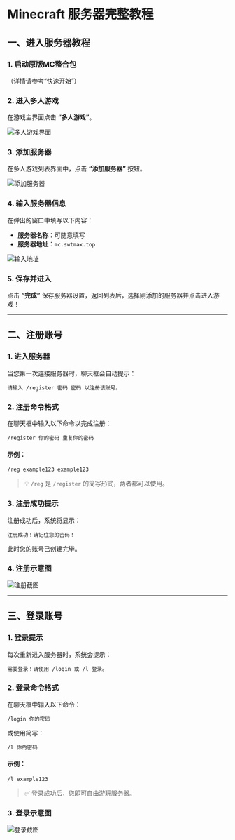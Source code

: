 # Minecraft 服务器完整教程

## 一、进入服务器教程

### 1. 启动原版MC整合包

（详情请参考“快速开始”）

### 2. 进入多人游戏

在游戏主界面点击 **“多人游戏”**。

![多人游戏界面](https://pic.swtmax.top/file/docs/1757838583263_image.png)

### 3. 添加服务器

在多人游戏列表界面中，点击 **“添加服务器”** 按钮。

![添加服务器](https://pic.swtmax.top/file/docs/1757838641534_image.png)

### 4. 输入服务器信息

在弹出的窗口中填写以下内容：

* **服务器名称**：可随意填写
* **服务器地址**：`mc.swtmax.top`

![输入地址](https://pic.swtmax.top/file/docs/1759734733889_image.png)

### 5. 保存并进入

点击 **“完成”** 保存服务器设置，返回列表后，选择刚添加的服务器并点击进入游戏！

---

## 二、注册账号

### 1. 进入服务器

当您第一次连接服务器时，聊天框会自动提示：

```
请输入 /register 密码 密码 以注册该账号。
```

### 2. 注册命令格式

在聊天框中输入以下命令以完成注册：

```
/register 你的密码 重复你的密码
```

#### 示例：

```
/reg example123 example123
```

> 💡 `/reg` 是 `/register` 的简写形式，两者都可以使用。

### 3. 注册成功提示

注册成功后，系统将显示：

```
注册成功！请记住您的密码！
```

此时您的账号已创建完毕。

### 4. 注册示意图

![注册截图](https://pic.swtmax.top/file/docs/1759735152888_wechat_2025-10-06_151348_909.png)

---

## 三、登录账号

### 1. 登录提示

每次重新进入服务器时，系统会提示：

```
需要登录！请使用 /login 或 /l 登录。
```

### 2. 登录命令格式

在聊天框中输入以下命令：

```
/login 你的密码
```

或使用简写：

```
/l 你的密码
```

#### 示例：

```
/l example123
```

> ✅ 登录成功后，您即可自由游玩服务器。

### 3. 登录示意图

![登录截图](https://pic.swtmax.top/file/docs/1759735156144_wechat_2025-10-06_151426_237.png)
